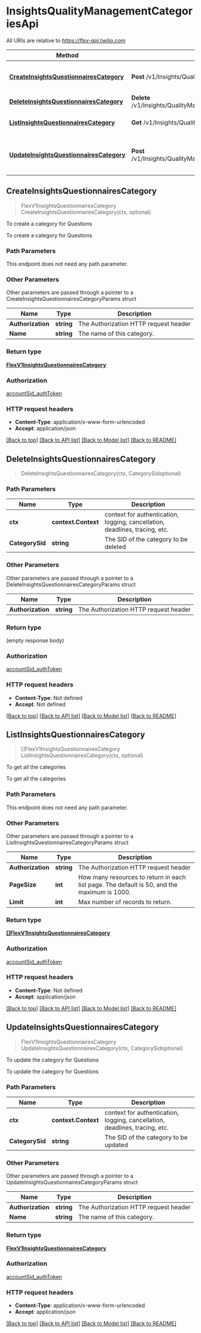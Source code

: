 # InsightsQualityManagementCategoriesApi

All URIs are relative to *https://flex-api.twilio.com*

Method | HTTP request | Description
------------- | ------------- | -------------
[**CreateInsightsQuestionnairesCategory**](InsightsQualityManagementCategoriesApi.md#CreateInsightsQuestionnairesCategory) | **Post** /v1/Insights/QualityManagement/Categories | To create a category for Questions
[**DeleteInsightsQuestionnairesCategory**](InsightsQualityManagementCategoriesApi.md#DeleteInsightsQuestionnairesCategory) | **Delete** /v1/Insights/QualityManagement/Categories/{CategorySid} | 
[**ListInsightsQuestionnairesCategory**](InsightsQualityManagementCategoriesApi.md#ListInsightsQuestionnairesCategory) | **Get** /v1/Insights/QualityManagement/Categories | To get all the categories
[**UpdateInsightsQuestionnairesCategory**](InsightsQualityManagementCategoriesApi.md#UpdateInsightsQuestionnairesCategory) | **Post** /v1/Insights/QualityManagement/Categories/{CategorySid} | To update the category for Questions



## CreateInsightsQuestionnairesCategory

> FlexV1InsightsQuestionnairesCategory CreateInsightsQuestionnairesCategory(ctx, optional)

To create a category for Questions

To create a category for Questions

### Path Parameters

This endpoint does not need any path parameter.

### Other Parameters

Other parameters are passed through a pointer to a CreateInsightsQuestionnairesCategoryParams struct


Name | Type | Description
------------- | ------------- | -------------
**Authorization** | **string** | The Authorization HTTP request header
**Name** | **string** | The name of this category.

### Return type

[**FlexV1InsightsQuestionnairesCategory**](FlexV1InsightsQuestionnairesCategory.md)

### Authorization

[accountSid_authToken](../README.md#accountSid_authToken)

### HTTP request headers

- **Content-Type**: application/x-www-form-urlencoded
- **Accept**: application/json

[[Back to top]](#) [[Back to API list]](../README.md#documentation-for-api-endpoints)
[[Back to Model list]](../README.md#documentation-for-models)
[[Back to README]](../README.md)


## DeleteInsightsQuestionnairesCategory

> DeleteInsightsQuestionnairesCategory(ctx, CategorySidoptional)





### Path Parameters


Name | Type | Description
------------- | ------------- | -------------
**ctx** | **context.Context** | context for authentication, logging, cancellation, deadlines, tracing, etc.
**CategorySid** | **string** | The SID of the category to be deleted

### Other Parameters

Other parameters are passed through a pointer to a DeleteInsightsQuestionnairesCategoryParams struct


Name | Type | Description
------------- | ------------- | -------------
**Authorization** | **string** | The Authorization HTTP request header

### Return type

 (empty response body)

### Authorization

[accountSid_authToken](../README.md#accountSid_authToken)

### HTTP request headers

- **Content-Type**: Not defined
- **Accept**: Not defined

[[Back to top]](#) [[Back to API list]](../README.md#documentation-for-api-endpoints)
[[Back to Model list]](../README.md#documentation-for-models)
[[Back to README]](../README.md)


## ListInsightsQuestionnairesCategory

> []FlexV1InsightsQuestionnairesCategory ListInsightsQuestionnairesCategory(ctx, optional)

To get all the categories

To get all the categories

### Path Parameters

This endpoint does not need any path parameter.

### Other Parameters

Other parameters are passed through a pointer to a ListInsightsQuestionnairesCategoryParams struct


Name | Type | Description
------------- | ------------- | -------------
**Authorization** | **string** | The Authorization HTTP request header
**PageSize** | **int** | How many resources to return in each list page. The default is 50, and the maximum is 1000.
**Limit** | **int** | Max number of records to return.

### Return type

[**[]FlexV1InsightsQuestionnairesCategory**](FlexV1InsightsQuestionnairesCategory.md)

### Authorization

[accountSid_authToken](../README.md#accountSid_authToken)

### HTTP request headers

- **Content-Type**: Not defined
- **Accept**: application/json

[[Back to top]](#) [[Back to API list]](../README.md#documentation-for-api-endpoints)
[[Back to Model list]](../README.md#documentation-for-models)
[[Back to README]](../README.md)


## UpdateInsightsQuestionnairesCategory

> FlexV1InsightsQuestionnairesCategory UpdateInsightsQuestionnairesCategory(ctx, CategorySidoptional)

To update the category for Questions

To update the category for Questions

### Path Parameters


Name | Type | Description
------------- | ------------- | -------------
**ctx** | **context.Context** | context for authentication, logging, cancellation, deadlines, tracing, etc.
**CategorySid** | **string** | The SID of the category to be updated

### Other Parameters

Other parameters are passed through a pointer to a UpdateInsightsQuestionnairesCategoryParams struct


Name | Type | Description
------------- | ------------- | -------------
**Authorization** | **string** | The Authorization HTTP request header
**Name** | **string** | The name of this category.

### Return type

[**FlexV1InsightsQuestionnairesCategory**](FlexV1InsightsQuestionnairesCategory.md)

### Authorization

[accountSid_authToken](../README.md#accountSid_authToken)

### HTTP request headers

- **Content-Type**: application/x-www-form-urlencoded
- **Accept**: application/json

[[Back to top]](#) [[Back to API list]](../README.md#documentation-for-api-endpoints)
[[Back to Model list]](../README.md#documentation-for-models)
[[Back to README]](../README.md)

